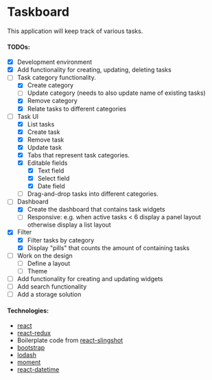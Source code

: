 # Taskboard

This application will keep track of various tasks.

#### TODOs:
* [x] Development environment
* [x] Add functionality for creating, updating, deleting tasks
* [ ] Task category functionality.
	* [x] Create category
	* [ ] Update category (needs to also update name of existing tasks)
	* [x] Remove category
	* [x] Relate tasks to different categories
* [ ] Task UI
	* [x] List tasks
	* [x] Create task
	* [x] Remove task
	* [x] Update task
	* [x] Tabs that represent task categories.
	* [x] Editable fields
		* [x] Text field
		* [x] Select field
		* [x] Date field
	* [ ] Drag-and-drop tasks into different categories.
* [ ] Dashboard
	* [x] Create the dashboard that contains task widgets
	* [ ] Responsive: e.g. when active tasks < 6 display a panel layout otherwise display a list layout
* [x] Filter
	* [x] Filter tasks by category
	* [x] Display "pills" that counts the amount of containing tasks
* [ ] Work on the design
	* [ ] Define a layout
	* [ ] Theme
* [ ] Add functionality for creating and updating widgets
* [ ] Add search functionality
* [ ] Add a storage solution

#### Technologies:
* [react](https://github.com/facebook/react)
* [react-redux](https://github.com/reactjs/react-redux)
* Boilerplate code from [react-slingshot](https://github.com/coryhouse/react-slingshot)
* [bootstrap](http://getbootstrap.com)
* [lodash](https://lodash.com/)
* [moment](http://momentjs.com)
* [react-datetime](https://github.com/YouCanBookMe/react-datetime)
